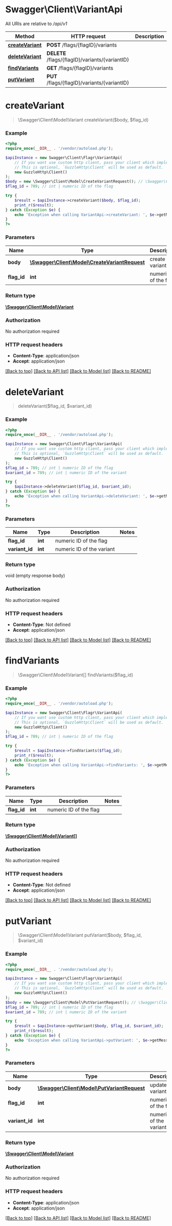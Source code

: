 # Swagger\Client\VariantApi

All URIs are relative to */api/v1*

Method | HTTP request | Description
------------- | ------------- | -------------
[**createVariant**](VariantApi.md#createvariant) | **POST** /flags/{flagID}/variants | 
[**deleteVariant**](VariantApi.md#deletevariant) | **DELETE** /flags/{flagID}/variants/{variantID} | 
[**findVariants**](VariantApi.md#findvariants) | **GET** /flags/{flagID}/variants | 
[**putVariant**](VariantApi.md#putvariant) | **PUT** /flags/{flagID}/variants/{variantID} | 

# **createVariant**
> \Swagger\Client\Model\Variant createVariant($body, $flag_id)



### Example
```php
<?php
require_once(__DIR__ . '/vendor/autoload.php');

$apiInstance = new Swagger\Client\Flagr\VariantApi(
    // If you want use custom http client, pass your client which implements `GuzzleHttp\ClientInterface`.
    // This is optional, `GuzzleHttp\Client` will be used as default.
    new GuzzleHttp\Client()
);
$body = new \Swagger\Client\Model\CreateVariantRequest(); // \Swagger\Client\Model\CreateVariantRequest | create a variant
$flag_id = 789; // int | numeric ID of the flag

try {
    $result = $apiInstance->createVariant($body, $flag_id);
    print_r($result);
} catch (Exception $e) {
    echo 'Exception when calling VariantApi->createVariant: ', $e->getMessage(), PHP_EOL;
}
?>
```

### Parameters

Name | Type | Description  | Notes
------------- | ------------- | ------------- | -------------
 **body** | [**\Swagger\Client\Model\CreateVariantRequest**](../Model/CreateVariantRequest.md)| create a variant |
 **flag_id** | **int**| numeric ID of the flag |

### Return type

[**\Swagger\Client\Model\Variant**](../Model/Variant.md)

### Authorization

No authorization required

### HTTP request headers

 - **Content-Type**: application/json
 - **Accept**: application/json

[[Back to top]](#) [[Back to API list]](../../README.md#documentation-for-api-endpoints) [[Back to Model list]](../../README.md#documentation-for-models) [[Back to README]](../../README.md)

# **deleteVariant**
> deleteVariant($flag_id, $variant_id)



### Example
```php
<?php
require_once(__DIR__ . '/vendor/autoload.php');

$apiInstance = new Swagger\Client\Flagr\VariantApi(
    // If you want use custom http client, pass your client which implements `GuzzleHttp\ClientInterface`.
    // This is optional, `GuzzleHttp\Client` will be used as default.
    new GuzzleHttp\Client()
);
$flag_id = 789; // int | numeric ID of the flag
$variant_id = 789; // int | numeric ID of the variant

try {
    $apiInstance->deleteVariant($flag_id, $variant_id);
} catch (Exception $e) {
    echo 'Exception when calling VariantApi->deleteVariant: ', $e->getMessage(), PHP_EOL;
}
?>
```

### Parameters

Name | Type | Description  | Notes
------------- | ------------- | ------------- | -------------
 **flag_id** | **int**| numeric ID of the flag |
 **variant_id** | **int**| numeric ID of the variant |

### Return type

void (empty response body)

### Authorization

No authorization required

### HTTP request headers

 - **Content-Type**: Not defined
 - **Accept**: application/json

[[Back to top]](#) [[Back to API list]](../../README.md#documentation-for-api-endpoints) [[Back to Model list]](../../README.md#documentation-for-models) [[Back to README]](../../README.md)

# **findVariants**
> \Swagger\Client\Model\Variant[] findVariants($flag_id)



### Example
```php
<?php
require_once(__DIR__ . '/vendor/autoload.php');

$apiInstance = new Swagger\Client\Flagr\VariantApi(
    // If you want use custom http client, pass your client which implements `GuzzleHttp\ClientInterface`.
    // This is optional, `GuzzleHttp\Client` will be used as default.
    new GuzzleHttp\Client()
);
$flag_id = 789; // int | numeric ID of the flag

try {
    $result = $apiInstance->findVariants($flag_id);
    print_r($result);
} catch (Exception $e) {
    echo 'Exception when calling VariantApi->findVariants: ', $e->getMessage(), PHP_EOL;
}
?>
```

### Parameters

Name | Type | Description  | Notes
------------- | ------------- | ------------- | -------------
 **flag_id** | **int**| numeric ID of the flag |

### Return type

[**\Swagger\Client\Model\Variant[]**](../Model/Variant.md)

### Authorization

No authorization required

### HTTP request headers

 - **Content-Type**: Not defined
 - **Accept**: application/json

[[Back to top]](#) [[Back to API list]](../../README.md#documentation-for-api-endpoints) [[Back to Model list]](../../README.md#documentation-for-models) [[Back to README]](../../README.md)

# **putVariant**
> \Swagger\Client\Model\Variant putVariant($body, $flag_id, $variant_id)



### Example
```php
<?php
require_once(__DIR__ . '/vendor/autoload.php');

$apiInstance = new Swagger\Client\Flagr\VariantApi(
    // If you want use custom http client, pass your client which implements `GuzzleHttp\ClientInterface`.
    // This is optional, `GuzzleHttp\Client` will be used as default.
    new GuzzleHttp\Client()
);
$body = new \Swagger\Client\Model\PutVariantRequest(); // \Swagger\Client\Model\PutVariantRequest | update a variant
$flag_id = 789; // int | numeric ID of the flag
$variant_id = 789; // int | numeric ID of the variant

try {
    $result = $apiInstance->putVariant($body, $flag_id, $variant_id);
    print_r($result);
} catch (Exception $e) {
    echo 'Exception when calling VariantApi->putVariant: ', $e->getMessage(), PHP_EOL;
}
?>
```

### Parameters

Name | Type | Description  | Notes
------------- | ------------- | ------------- | -------------
 **body** | [**\Swagger\Client\Model\PutVariantRequest**](../Model/PutVariantRequest.md)| update a variant |
 **flag_id** | **int**| numeric ID of the flag |
 **variant_id** | **int**| numeric ID of the variant |

### Return type

[**\Swagger\Client\Model\Variant**](../Model/Variant.md)

### Authorization

No authorization required

### HTTP request headers

 - **Content-Type**: application/json
 - **Accept**: application/json

[[Back to top]](#) [[Back to API list]](../../README.md#documentation-for-api-endpoints) [[Back to Model list]](../../README.md#documentation-for-models) [[Back to README]](../../README.md)

